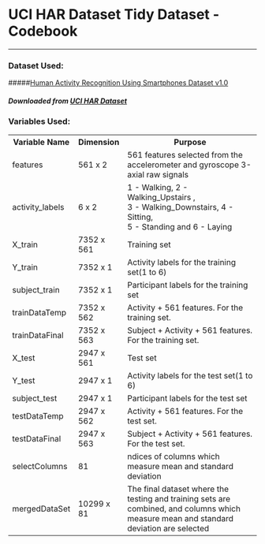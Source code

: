 # UCI HAR Dataset Tidy Dataset - Codebook
---

### Dataset Used:

#####[Human Activity Recognition Using Smartphones Dataset v1.0](http://archive.ics.uci.edu/ml/datasets/Human+Activity+Recognition+Using+Smartphones)
##### Downloaded from [UCI HAR Dataset](https%3A%2F%2Fd396qusza40orc.cloudfront.net%2Fgetdata%2Fprojectfiles%2FUCI%20HAR%20Dataset.zip)

### Variables Used:

<table>
  <tr>
    <th>Variable Name</th>
    <th>Dimension</th>
    <th>Purpose</th>
  </tr>
  <tr>
    <td>features</td>
    <td>561 x 2</td>
    <td>561 features selected from the accelerometer and gyroscope 3-axial raw signals</td>
  </tr>
  <tr>
    <td>activity_labels</td>
    <td>6 x 2</td>
    <td>1 - Walking, 2 - Walking_Upstairs
, <br>3 - Walking_Downstairs, 4 - Sitting, <br>5 - Standing and 6 - Laying</td>
  </tr>
  <tr>
    <td>X_train</td>
    <td>7352 x 561</td>
    <td>Training set</td>
  </tr>
  <tr>
    <td>Y_train</td>
    <td>7352 x 1</td>
    <td>Activity labels for the training set(1 to 6)</td>
  </tr>
  <tr>
    <td>subject_train</td>
    <td>7352 x 1</td>
    <td>Participant labels for the training set</td>
  </tr>
  <tr>
    <td>trainDataTemp</td>
    <td>7352 x 562</td>
    <td>Activity + 561 features. For the training set.</td>
  </tr>
  <tr>
    <td>trainDataFinal</td>
    <td>7352 x 563</td>
    <td>Subject + Activity + 561 features. For the training set.</td>
  </tr>
  <tr>
    <td>X_test</td>
    <td>2947 x 561</td>
    <td>Test set</td>
  </tr>
  <tr>
    <td>Y_test</td>
    <td>2947 x 1</td>
    <td>Activity labels for the test set(1 to 6)</td>
  </tr>
  <tr>
    <td>subject_test</td>
    <td>2947 x 1</td>
    <td>Participant labels for the test set</td>
  </tr>

  <tr>
    <td>testDataTemp</td>
    <td>2947 x 562</td>
    <td>Activity + 561 features. For the test set.</td>
  </tr>
  <tr>
    <td>testDataFinal</td>
    <td>2947 x 563</td>
    <td>Subject + Activity + 561 features. For the test set.</td>
  </tr>
  <tr>
    <td>selectColumns</td>
    <td>81</td>
    <td>ndices of columns which measure mean and standard deviation</td>
  </tr>
  <tr>
    <td>mergedDataSet</td>
    <td>10299 x 81</td>
    <td>The final dataset where the testing and training sets are combined, and columns which measure mean and standard deviation are selected</td>
  </tr>
</table>













